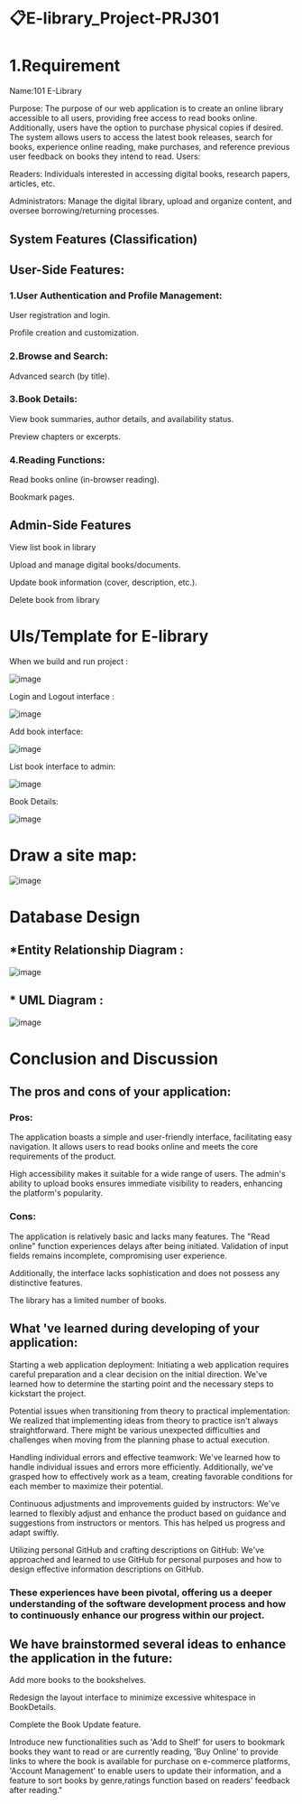 # 📋E-library_Project-PRJ301
# 1.Requirement

Name:101 E-Library 

Purpose: The purpose of our web application is to create an online library accessible to all users, providing free access to read books online. Additionally, users have the option to purchase physical copies if desired. The system allows users to access the latest book releases, search for books, experience online reading, make purchases, and reference previous user feedback on books they intend to read.
Users:

Readers: Individuals interested in accessing digital books, research papers, articles, etc.

Administrators: Manage the digital library, upload and organize content, and oversee borrowing/returning processes.

## System Features (Classification)

## User-Side Features:

###  1.User Authentication and Profile Management:

User registration and login.

Profile creation and customization.

### 2.Browse and Search:

Advanced search (by title).

### 3.Book Details:

View book summaries, author details, and availability status.

Preview chapters or excerpts.

### 4.Reading Functions:

Read books online (in-browser reading).

Bookmark pages.

## Admin-Side Features
View list book in library

Upload and manage digital books/documents.

Update book information (cover, description, etc.).

Delete book from library

# UIs/Template for E-library

When we build and run project :

![image](https://github.com/dunghuynh-teaching/prj301-23fa3w-04/assets/147680662/acec1119-1e67-4e3c-be9b-d4c7fe64703f)

Login and Logout interface :

![image](https://github.com/dunghuynh-teaching/prj301-23fa3w-04/assets/147680662/b8aa4eb3-9e61-48d9-afd5-93c1d9975e7a)


Add book interface:

![image](https://github.com/dunghuynh-teaching/prj301-23fa3w-04/assets/147680662/23befa62-f417-4b10-ab05-b7fb354e90f9)


List book interface to admin:

![image](https://github.com/dunghuynh-teaching/prj301-23fa3w-04/assets/147680662/4cf9d680-96a1-4c2b-9e5a-451763be5cd4)

Book Details:

![image](https://github.com/dunghuynh-teaching/prj301-23fa3w-04/assets/147680662/21bea626-ab4d-497a-aa4d-81af8a8b2cdc)

# Draw a site map:

![image](https://github.com/dunghuynh-teaching/prj301-23fa3w-04/assets/149451517/74c1052f-e2d6-4344-9e19-8527425492ca)


# Database Design

## *Entity Relationship Diagram :

![image](https://github.com/dunghuynh-teaching/prj301-23fa3w-04/assets/144779522/de8cb164-ab0f-46f9-9673-2e0655e62b6b)

## * UML Diagram :
![image](https://github.com/dunghuynh-teaching/prj301-23fa3w-04/assets/144779522/962aefd8-2011-4e18-9160-63c6abba40ae)

# Conclusion and Discussion

## The pros and cons of your application:

### Pros:

 The application boasts a simple and user-friendly interface, facilitating easy navigation. It allows users to read books online and meets the core requirements of the product.

 High accessibility makes it suitable for a wide range of users. The admin's ability to upload books ensures immediate visibility to readers, enhancing the platform's popularity.

### Cons:

 The application is relatively basic and lacks many features. The "Read online" function experiences delays after being initiated. Validation of input fields remains incomplete, compromising user experience.

 Additionally, the interface lacks sophistication and does not possess any distinctive features.

 The library has a limited number of books.

## What 've learned during developing of your application:

 Starting a web application deployment: Initiating a web application requires careful preparation and a clear decision on the initial direction. We've learned how to determine the starting point and the necessary steps to kickstart the project.

 Potential issues when transitioning from theory to practical implementation: We realized that implementing ideas from theory to practice isn't always straightforward. There might be various unexpected difficulties and challenges when moving from the planning phase to actual execution.

 Handling individual errors and effective teamwork: We've learned how to handle individual issues and errors more efficiently. Additionally, we've grasped how to effectively work as a team, creating favorable conditions for each member to maximize their potential.

 Continuous adjustments and improvements guided by instructors: We've learned to flexibly adjust and enhance the product based on guidance and suggestions from instructors or mentors. This has helped us progress and adapt swiftly.

 Utilizing personal GitHub and crafting descriptions on GitHub: We've approached and learned to use GitHub for personal purposes and how to design effective information descriptions on GitHub.

### These experiences have been pivotal, offering us a deeper understanding of the software development process and how to continuously enhance our progress within our project.

## We have brainstormed several ideas to enhance the application in the future:

 Add more books to the bookshelves.

 Redesign the layout interface to minimize excessive whitespace in BookDetails.

 Complete the Book Update feature.

 Introduce new functionalities such as 'Add to Shelf' for users to bookmark books they want to read or are currently reading, 'Buy Online' to provide links to where the book is available for purchase on e-commerce platforms, 'Account Management' to enable users to update their information, and a feature to sort books by genre,ratings function based on readers' feedback after reading."
